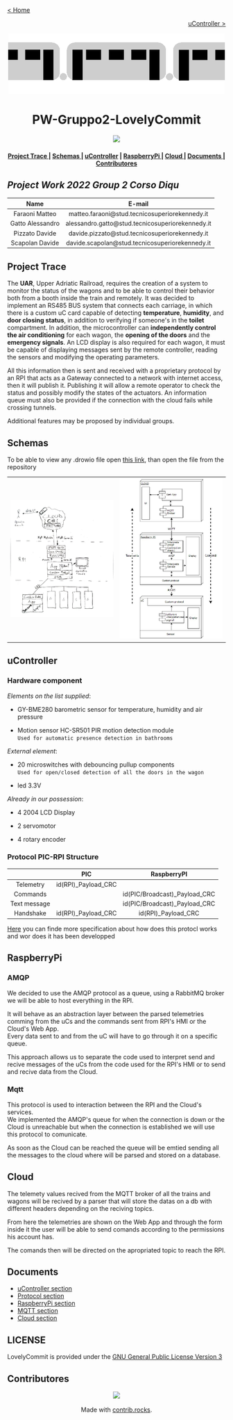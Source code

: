 [< Home](./)

[<p align="right">uController ></p>](./PIC/)

<!--![Train gif](./Images/train.gif)-->
<p align="center"><img src="Images/train.gif" alt="Train gif" width="500" height="auto"/></p>

**<h1 align="center">PW-Gruppo2-LovelyCommit</h1>**

<p align="center">
    <a href="./LICENSE"><img src="https://img.shields.io/badge/License-GPLv3-blue.svg"></a>
</p>

<div align="center">  
<h4>
    <a href="#project-trace"> Project Trace </a>
  | <a href="#schemas"> Schemas </a>
  | <a href="#ucontroller"> uController</a>
  | <a href="#raspberrypi"> RaspberryPi </a>
  | <a href="#cloud"> Cloud </a>
  | <a href="#documents"> Documents </a>
  | <a href="#contributores"> Contributores </a>
</h4>
</div>

## *Project Work 2022 Group 2 Corso Diqu*

<div  align="center">
<table>
<thead>

<tr>
<th align="center">Name</th>
<th align="center">E-mail</th>
</tr>

</thead>
<tbody>

<tr>
<td align="center">Faraoni Matteo</td>
<td align="center">matteo.faraoni@stud.tecnicosuperiorekennedy.it</td>
</tr>
    
<tr>
<td align="center">Gatto Alessandro</td>
<td align="center">alessandro.gatto@stud.tecnicosuperiorekennedy.it</td>
</tr>
    
<tr>
<td align="center">Pizzato Davide</td>
<td align="center">davide.pizzato@stud.tecnicosuperiorekennedy.it</td>
</tr>
   
<tr>
<td align="center">Scapolan Davide</td>
<td align="center">davide.scapolan@stud.tecnicosuperiorekennedy.it</td>
</tr>
    
</table>
</div>

## **Project Trace**

The **UAR**, Upper Adriatic Railroad, requires the creation of a system to monitor the status of the wagons and to be able to control their behavior both from a booth inside the train and remotely.
It was decided to implement an RS485 BUS system that connects each carriage, in which there is a custom uC card capable of detecting **temperature**, **humidity**, and **door closing status**, in addition to verifying if someone's in the **toilet** compartment.
In addition, the microcontroller can **independently control the air conditioning** for each wagon, the **opening of the doors** and the **emergency signals**. An LCD display is also required for each wagon, it must be capable of displaying messages sent by the remote controller, reading the sensors and modifying the operating parameters.

All this information then is sent and received with a proprietary protocol by an RPI that acts as a Gateway connected to a network with internet access, then it will publish it. Publishing it will allow a remote operator to check the status and possibly modify the states of the actuators.
An information queue must also be provided if the connection with the cloud fails while crossing tunnels.

Additional features may be proposed by individual groups.

## **Schemas**

To be able to view any .drowio file open [this link](https://draw.io), than open the file from the repository

<div  align="center">
<table>
    
<tr>
<td align="center" valign="center">
<img src="./Images/FlowSchema.jpg " 
alt="Flow Schema"
width="400" 
height="auto" />
</td>

<td align="center" valign="center">
<img src="./Images/StructureSchema.jpg " 
alt="Structure Schema"
width="400" 
height="auto" />
</td>
</tr>
    
</table>
</div>

## **uController**

### **Hardware component**

*Elements on the list supplied*:

* GY-BME280 barometric sensor for temperature, humidity and air pressure

* Motion sensor HC-SR501 PIR motion detection module  
 `Used for automatic presence detection in bathrooms` 

*External element*:

* 20 microswitches with debouncing pullup components  
 `Used for open/closed detection of all the doors in the wagon`

* led 3.3V

*Already in our possession*:

* 4 2004 LCD Display

* 2 servomotor

* 4 rotary encoder

### **Protocol PIC-RPI Structure**

<div  align="center">
<table>
<thead>

<tr>
<th align="center"></th>
<th align="center">PIC</th>
<th align="center">RaspberryPI</th>
</tr>

</thead>
<tbody>

<tr>
<td align="center">Telemetry</td>
<td align="center">id(RPI)_Payload_CRC</td>
<td align="center"></td>
</tr>

<tr>
<td align="center">Commands</td>
<td align="center"></td>
<td align="center">id(PIC/Broadcast)_Payload_CRC</td>
</tr>

<tr>
<td align="center">Text message</td>
<td align="center"></td>
<td align="center">id(PIC/Broadcast)_Payload_CRC</td>
</tr>

<tr>
<td align="center">Handshake</td>
<td align="center">id(RPI)_Payload_CRC</td>
<td align="center">id(RPI)_Payload_CRC</td>
</tr>

</tbody>
</table>
</div>

[Here](./Protocol/README.md) you can finde more specification about how does this protocl works and wor does it has been developped

## **RaspberryPi**

### **AMQP**

We decided to use the AMQP protocol as a queue, using a RabbitMQ broker we will be able to host everything in the RPI.

It will behave as an abstraction layer between the parsed telemetries comming from the uCs and the commands sent from RPI's HMI or the Cloud's Web App.   
Every data sent to and from the uC will have to go through it on a specific queue.

This approach allows us to separate the code used to interpret send and recive messages of the uCs from the code used for the RPI's HMI or to send and recive data from the Cloud.

### **Mqtt**

This protocol is used to interaction between the RPI and the Cloud's services.   
We implemented the AMQP's queue for when the connection is down or the Cloud is unreachable but when the connection is established we will use this protocol to comunicate.

As soon as the Cloud can be reached the queue will be emtied sending all the messages to the cloud where will be parsed and stored on a database.

## **Cloud**

The telemety values recived from the MQTT broker of all the trains and wagons will be recived by a parser that will store the datas on a db with different headers depending on the reciving topics.

From here the telemetries are shown on the Web App and through the form inside it the user will be able to send comands according to the permissions his account has.

The comands then will be directed on the apropriated topic to reach the RPI.

## **Documents**

* [uController section](./PIC/)
* [Protocol section](./Protocol/)
* [RaspberryPi section](./RPI/)
* [MQTT section](./MQTT/)
* [Cloud section](./Cloud/)

## **LICENSE**

LovelyCommit is provided under the [GNU General Public License Version 3](./LICENSE)

## **Contributores**

<div align="center">
<a href="https://github.com/Mattefarax/PW-Gruppo2-LovelyCommit/graphs/contributors">
  <img src="https://contrib.rocks/image?repo=Mattefarax/PW-Gruppo2-LovelyCommit" />
</a>

Made with [contrib.rocks](https://contrib.rocks).
</div>
